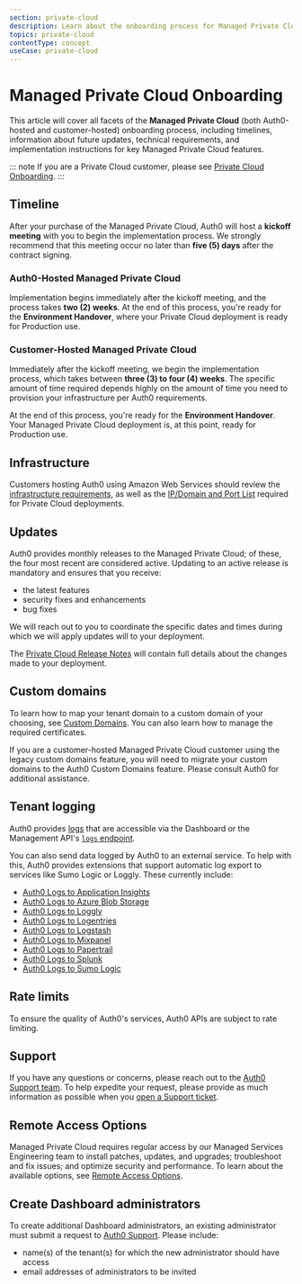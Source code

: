 ```yaml
---
section: private-cloud
description: Learn about the onboarding process for Managed Private Cloud services
topics: private-cloud
contentType: concept
useCase: private-cloud
---
```

# Managed Private Cloud Onboarding

This article will cover all facets of the **Managed Private Cloud** (both Auth0-hosted and customer-hosted) onboarding process, including timelines, information about future updates, technical requirements, and implementation instructions for key Managed Private Cloud features.

::: note
If you are a Private Cloud customer, please see [Private Cloud Onboarding](/private-cloud/onboarding/private-cloud). 
:::

## Timeline

After your purchase of the Managed Private Cloud, Auth0 will host a **kickoff meeting** with you to begin the implementation process. We strongly recommend that this meeting occur no later than **five (5) days** after the contract signing.

### Auth0-Hosted Managed Private Cloud

Implementation begins immediately after the kickoff meeting, and the process takes **two (2) weeks**. At the end of this process, you're ready for the **Environment Handover**, where your Private Cloud deployment is ready for Production use.

### Customer-Hosted Managed Private Cloud

Immediately after the kickoff meeting, we begin the implementation process, which takes between **three (3) to four (4) weeks**. The specific amount of time required depends highly on the amount of time you need to provision your infrastructure per Auth0 requirements.

At the end of this process, you're ready for the **Environment Handover**. Your Managed Private Cloud deployment is, at this point, ready for Production use.

## Infrastructure

Customers hosting Auth0 using Amazon Web Services should review the [infrastructure requirements](/private-cloud/onboarding/managed-private-cloud/infrastructure), as well as the [IP/Domain and Port List](/private-cloud/onboarding/managed-private-cloud/ip-domain-port-list) required for Private Cloud deployments.

## Updates

Auth0 provides monthly releases to the Managed Private Cloud; of these, the four most recent are considered active. Updating to an active release is mandatory and ensures that you receive:

* the latest features
* security fixes and enhancements
* bug fixes

We will reach out to you to coordinate the specific dates and times during which we will apply updates will to your deployment.

The [Private Cloud Release Notes](https://auth0.com/releases/) will contain full details about the changes made to your deployment.

## Custom domains

To learn how to map your tenant domain to a custom domain of your choosing, see [Custom Domains](/custom-domains). You can also learn how to manage the required certificates.

If you are a customer-hosted Managed Private Cloud customer using the legacy custom domains feature, you will need to migrate your custom domains to the Auth0 Custom Domains feature. Please consult Auth0 for additional assistance.

## Tenant logging

Auth0 provides [logs](/logs) that are accessible via the Dashboard or the Management API's [`logs` endpoint](/api/v2#!/Logs/get_logs).

You can also send data logged by Auth0 to an external service. To help with this, Auth0 provides extensions that support automatic log export to services like Sumo Logic or Loggly. These currently include:

* [Auth0 Logs to Application Insights](/extensions/application-insight)
* [Auth0 Logs to Azure Blob Storage](/extensions/azure-blob-storage)
* [Auth0 Logs to Loggly](/extensions/loggly)
* [Auth0 Logs to Logentries](/extensions/logentries)
* [Auth0 Logs to Logstash](/extensions/logstash)
* [Auth0 Logs to Mixpanel](/extensions/mixpanel)
* [Auth0 Logs to Papertrail](/extensions/papertrail)
* [Auth0 Logs to Splunk](/extensions/splunk)
* [Auth0 Logs to Sumo Logic](/extensions/sumologic)

## Rate limits

To ensure the quality of Auth0's services, Auth0 APIs are subject to rate limiting.

## Support

If you have any questions or concerns, please reach out to the [Auth0 Support team](${env.DOMAIN_URL_SUPPORT}). To help expedite your request, please provide as much information as possible when you [open a Support ticket](/support/tickets).

## Remote Access Options

Managed Private Cloud requires regular access by our Managed Services Engineering team to install patches, updates, and upgrades; troubleshoot and fix issues; and optimize security and performance. To learn about the available options, see [Remote Access Options](/private-cloud/onboarding/managed-private-cloud/remote-access-options).

## Create Dashboard administrators

To create additional Dashboard administrators, an existing administrator must submit a request to [Auth0 Support](${env.DOMAIN_URL_SUPPORT}). Please include:

* name(s) of the tenant(s) for which the new administrator should have access
* email addresses of administrators to be invited
